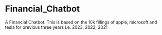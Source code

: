 # Financial_Chatbot
A Financial Chatbot.
This is based on the 10k fillings of apple, microsoft and tesla for previous three years i.e. 2023, 2022, 2021
